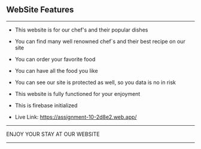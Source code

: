 ## WebSite Features
***

* This website is for our chef's and their popular dishes
* You can find many well renowned chef`s and their best recipe on our site
* You can order your favorite food
* You can have all the food you like
* You can see our site is protected as well, so you data is no in risk
* This website is fully functioned for your enjoyment
* This is firebase initialized

* Live Link: https://assignment-10-2d8e2.web.app/

*************
ENJOY YOUR STAY AT OUR WEBSITE
*************